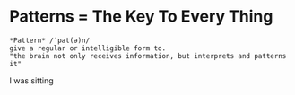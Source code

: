 # Patterns = The Key To Every Thing

	*Pattern* /ˈpat(ə)n/
	give a regular or intelligible form to.
	"the brain not only receives information, but interprets and patterns it"

I was sitting 

## 